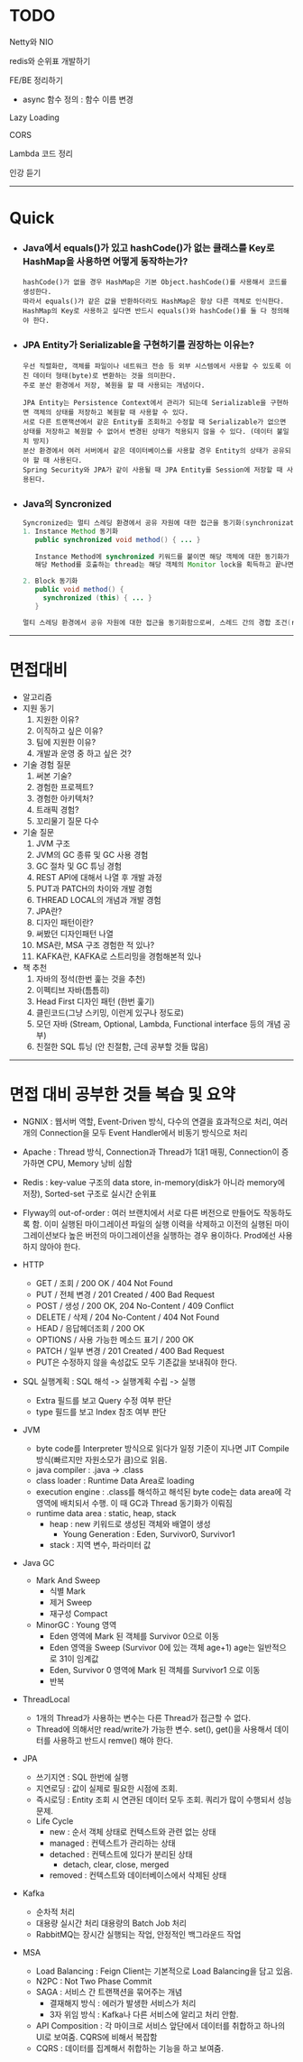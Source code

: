 # TODO

Netty와 NIO

redis와 순위표 개발하기

FE/BE 정리하기
-  async 함수 정의 : 함수 이름 변경

Lazy Loading

CORS

Lambda 코드 정리

인강 듣기


---
# Quick

- ### Java에서 equals()가 있고 hashCode()가 없는 클래스를 Key로 HashMap을 사용하면 어떻게 동작하는가?
  ```
  hashCode()가 없을 경우 HashMap은 기본 Object.hashCode()를 사용해서 코드를 생성한다.
  따라서 equals()가 같은 값을 반환하더라도 HashMap은 항상 다른 객체로 인식한다.
  HashMap의 Key로 사용하고 싶다면 반드시 equals()와 hashCode()를 둘 다 정의해야 한다.
  ```

- ### JPA Entity가 Serializable을 구현하기를 권장하는 이유는?
  ```
  우선 직렬화란, 객체를 파일이나 네트워크 전송 등 외부 시스템에서 사용할 수 있도록 이진 데이터 형태(byte)로 변환하는 것을 의미한다.
  주로 분산 환경에서 저장, 복원을 할 때 사용되는 개념이다.
  
  JPA Entity는 Persistence Context에서 관리가 되는데 Serializable을 구현하면 객체의 상태를 저장하고 복원할 때 사용할 수 있다.
  서로 다른 트랜잭션에서 같은 Entity를 조회하고 수정할 때 Serializable가 없으면 상태를 저장하고 복원할 수 없어서 변경된 상태가 적용되지 않을 수 있다. (데이터 불일치 방지)
  분산 환경에서 여러 서버에서 같은 데이터베이스를 사용할 경우 Entity의 상태가 공유되야 할 때 사용된다.
  Spring Security와 JPA가 같이 사용될 때 JPA Entity를 Session에 저장할 때 사용된다.
  ```

- ### Java의 Syncronized
  ```java
  Syncronized는 멀티 스레딩 환경에서 공유 자원에 대한 접근을 동기화(synchronization)할 수 있는 기능을 제공한다.
  1. Instance Method 동기화
     public synchronized void method() { ... }
    
     Instance Method에 synchronized 키워드를 붙이면 해당 객체에 대한 동기화가 이루어집니다. 즉, 한 번에 하나의 스레드만 해당 객체의 synchronized 메서드에 접근할 수 있습니다.
     해당 Method를 호출하는 thread는 해당 객체의 Monitor lock을 획득하고 끝나면 반환한다. 이 때 다른 thread가 접근하려 할 경우, lock이 풀릴 때까지 대기합니다.
  
  2. Block 동기화
     public void method() {
       synchronized (this) { ... }
     }
  
  멀티 스레딩 환경에서 공유 자원에 대한 접근을 동기화함으로써, 스레드 간의 경합 조건(race condition)과 같은 문제를 방지할 수 있습니다.
  ```
---
# 면접대비

- 알고리즘
- 지원 동기
    1. 지원한 이유?
    2. 이직하고 싶은 이유?
    3. 팀에 지원한 이유?
    4. 개발과 운영 중 하고 싶은 것?
- 기술 경험 질문
    1. 써본 기술?
    2. 경험한 프로젝트?
    3. 경험한 아키텍처?
    4. 트래픽 경험?
    5. 꼬리물기 질문 다수
- 기술 질문
    1. JVM 구조
    2. JVM의 GC 종류 및 GC 사용 경험
    3. GC 절차 및 GC 튜닝 경험
    4. REST API에 대해서 나열 후 개발 과정
    5. PUT과 PATCH의 차이와 개발 경험
    6. THREAD LOCAL의 개념과 개발 경험
    7. JPA란?
    8. 디자인 패턴이란?
    9. 써봤던 디자인패턴 나열
    10. MSA란, MSA 구조 경험한 적 있나?
    11. KAFKA란, KAFKA로 스트리밍을 경험해본적 있나
- 책 추천
    1. 자바의 정석(한번 훑는 것을 추천)
    2. 이펙티브 자바(틈틈히)
    3. Head First 디자인 패턴 (한번 훑기)
    4. 클린코드(그냥 스키밍, 이런게 있구나 정도로)
    5. 모던 자바 (Stream, Optional, Lambda, Functional interface 등의 개념 공부)
    6. 친절한 SQL 튜닝 (안 친절함, 근데 공부할 것들 많음)

---

# 면접 대비 공부한 것들 복습 및 요약

- NGNIX : 웹서버 역할, Event-Driven 방식, 다수의 연결을 효과적으로 처리, 여러개의 Connection을 모두 Event Handler에서 비동기 방식으로 처리
- Apache : Thread 방식, Connection과 Thread가 1대1 매핑, Connection이 증가하면 CPU, Memory 낭비 심함

- Redis : key-value 구조의 data store, in-memory(disk가 아니라 memory에 저장), Sorted-set 구조로 실시간 순위표

- Flyway의 out-of-order : 여러 브랜치에서 서로 다른 버전으로 만들어도 작동하도록 함. 이미 실행된 마이그레이션 파일의 실행 이력을 삭제하고 이전의 실행된 마이그레이션보다 높은 버전의 마이그레이션을 실행하는 경우 용이하다. Prod에선 사용하지 않아야 한다.

- HTTP
    - GET / 조회 / 200 OK / 404 Not Found
    - PUT / 전체 변경 / 201 Created / 400 Bad Request
    - POST / 생성 / 200 OK, 204 No-Content / 409 Conflict
    - DELETE / 삭제 / 204 No-Content / 404 Not Found
    - HEAD / 응답헤더조회 / 200 OK
    - OPTIONS / 사용 가능한 메소드 표기 / 200 OK
    - PATCH / 일부 변경 / 201 Created / 400 Bad Request
    - PUT은 수정하지 않을 속성값도 모두 기존값을 보내줘야 한다.

- SQL 실행계획 : SQL 해석 -> 실행계획 수립 -> 실행
    - Extra 필드를 보고 Query 수정 여부 판단
    - type 필드를 보고 Index 참조 여부 판단

- JVM
    - byte code를 Interpreter 방식으로 읽다가 일정 기준이 지나면 JIT Compile 방식(빠르지만 자원소모가 큼)으로 읽음.
    - java compiler : .java -> .class
    - class loader : Runtime Data Area로 loading
    - execution engine : .class를 해석하고 해석된 byte code는 data area에 각 영역에 배치되서 수행. 이 때 GC과 Thread 동기화가 이뤄짐
    - runtime data area : static, heap, stack
        - heap : new 키워드로 생성된 객체와 배열이 생성
            - Young Generation : Eden, Survivor0, Survivor1
        - stack : 지역 변수, 파라미터 값

- Java GC
    - Mark And Sweep
        - 식별 Mark
        - 제거 Sweep
        - 재구성 Compact
    - MinorGC : Young 영역
        - Eden 영역에 Mark 된 객체를 Survivor 0으로 이동
        - Eden 영역을 Sweep (Survivor 0에 있는 객체 age+1) age는 일반적으로 31이 임계값
        - Eden, Survivor 0 영역에 Mark 된 객체를 Survivor1 으로 이동
        - 반복

- ThreadLocal
    - 1개의 Thread가 사용하는 변수는 다른 Thread가 접근할 수 없다.
    - Thread에 의해서만 read/write가 가능한 변수. set(), get()을 사용해서 데이터를 사용하고 반드시 remve() 해야 한다.

- JPA
    - 쓰기지연 : SQL 한번에 실행
    - 지연로딩 : 값이 실제로 필요한 시점에 조회.
    - 즉시로딩 : Entity 조회 시 연관된 데이터 모두 조회. 쿼리가 많이 수행되서 성능 문제.
    - Life Cycle
        - new : 순서 객체 상태로 컨텍스트와 관련 없는 상태
        - managed : 컨텍스트가 관리하는 상태
        - detached : 컨텍스트에 있다가 분리된 상태
            - detach, clear, close, merged
        - removed : 컨텍스트와 데이터베이스에서 삭제된 상태

- Kafka
    - 순차적 처리
    - 대용량 실시간 처리 대용량의 Batch Job 처리
    - RabbitMQ는 장시간 실행되는 작업, 안정적인 백그라운드 작업

- MSA
    - Load Balancing : Feign Client는 기본적으로 Load Balancing을 담고 있음.
    - N2PC : Not Two Phase Commit
    - SAGA : 서비스 간 트랜잭션을 묶어주는 개념
        - 결재해지 방식 : 에러가 발생한 서비스가 처리
        - 3자 위임 방식 : Kafka나 다른 서비스에 알리고 처리 안함.
    - API Composition : 각 마이크로 서비스 앞단에서 데이터를 취합하고 하나의 UI로 보여줌. CQRS에 비해서 복잡함
    - CQRS : 데이터를 집계해서 취합하는 기능을 하고 보여줌.